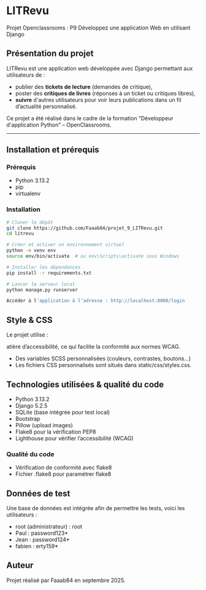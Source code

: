 # LITRevu

Projet Openclassrooms : P9 Développez une application Web en utilisant Django

## Présentation du projet

LITRevu est une application web développée avec Django permettant aux utilisateurs de :
- publier des **tickets de lecture** (demandes de critique),
- poster des **critiques de livres** (réponses à un ticket ou critiques libres),
- **suivre** d'autres utilisateurs pour voir leurs publications dans un fil d’actualité personnalisé.

Ce projet a été réalisé dans le cadre de la formation “Développeur d'application Python” – OpenClassrooms.

---

## Installation et prérequis

### Prérequis

- Python 3.13.2
- pip
- virtualenv

### Installation

```bash
# Cloner le dépôt
git clone https://github.com/Faaab84/projet_9_LITRevu.git
cd litrevu

# Créer et activer un environnement virtuel
python -m venv env
source env/bin/activate  # ou env\Scripts\activate sous Windows

# Installer les dépendances
pip install -r requirements.txt

# Lancer le serveur local
python manage.py runserver

Accéder à l'application à l’adresse : http://localhost:8000/login
```

##  Style & CSS

Le projet utilise :

atière d’accessibilité, ce qui facilite la conformité aux normes WCAG.
- Des variables SCSS personnalisées (couleurs, contrastes, boutons…)
- Les fichiers CSS personnalisés sont situés dans static/css/styles.css.



## Technologies utilisées & qualité du code

- Python 3.13.2
- Django 5.2.5
- SQLite (base intégrée pour test local)
- Bootstrap 
- Pillow (upload images)
- Flake8 pour la vérification PEP8
- Lighthouse pour vérifier l’accessibilité (WCAG)

###  Qualité du code
- Vérification de conformité avec flake8
- Fichier .flake8 pour paramétrer flake8

##  Données de test

Une base de données est intégrée afin de permettre les tests, voici les utilisateurs : 
- root (administrateur) : root
- Paul : password123*
- Jean : password124*
- fabien : erty159*



## Auteur
Projet réalisé par Faaab84 en septembre 2025.